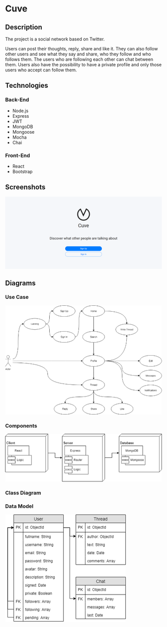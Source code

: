 # Cuve

## Description

The project is a social network based on Twitter.

Users can post their thoughts, reply, share and like it. They can also follow other users and see what they say and share, who they follow and who follows them. The users who are following each other can chat between them. Users also have the possibility to have a private profile and only those users who accept can follow them.

## Technologies

### Back-End

- Node.js
- Express
- JWT
- MongoDB
- Mongoose
- Mocha
- Chai

### Front-End

- React
- Bootstrap

## Screenshots

![Landing](img/landing.png)

## Diagrams

### Use Case
![Use Case Diagram](img/use-case.png)

### Components
![Components Diagram](img/components.png)

### Class Diagram

### Data Model
![Data Model Diagram](img/data-model.png)